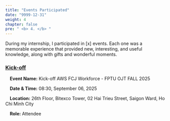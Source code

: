```yaml
---
title: "Events Participated"
date: "9999-12-31"
weight: 4
chapter: false
pre: " <b> 4. </b> "
---
```


During my internship, I participated in [x] events. Each one was a memorable experience that provided new, interesting, and useful knowledge, along with gifts and wonderful moments.

### [Kick-off](4.0-Kick-off/)
&emsp;**Event Name:** Kick-off AWS FCJ Workforce - FPTU OJT FALL 2025

&emsp;**Date & Time:** 08:30, September 06, 2025

&emsp;**Location:** 26th Floor, Bitexco Tower, 02 Hai Trieu Street, Saigon Ward, Ho Chi Minh City

&emsp;**Role:** Attendee
<!---
---

### [Event 1](4.1-Event1/)  
&emsp;**Event Name:** GenAI-powered App-DB Modernization workshop  

&emsp;**Date & Time:** 09:00, August 13, 2025  

&emsp;**Location:** 26th Floor, Bitexco Tower, 02 Hai Trieu Street, Saigon Ward, Ho Chi Minh City  

&emsp;**Role:** Attendee  

---

### [Event 2](4.2-Event2/)  
&emsp;**Event Name:** GenAI-powered App-DB Modernization workshop  

&emsp;**Date & Time:** 09:00, August 13, 2025  

&emsp;**Location:** 26th Floor, Bitexco Tower, 02 Hai Trieu Street, Saigon Ward, Ho Chi Minh City  

&emsp;**Role:** Attendee  
-->